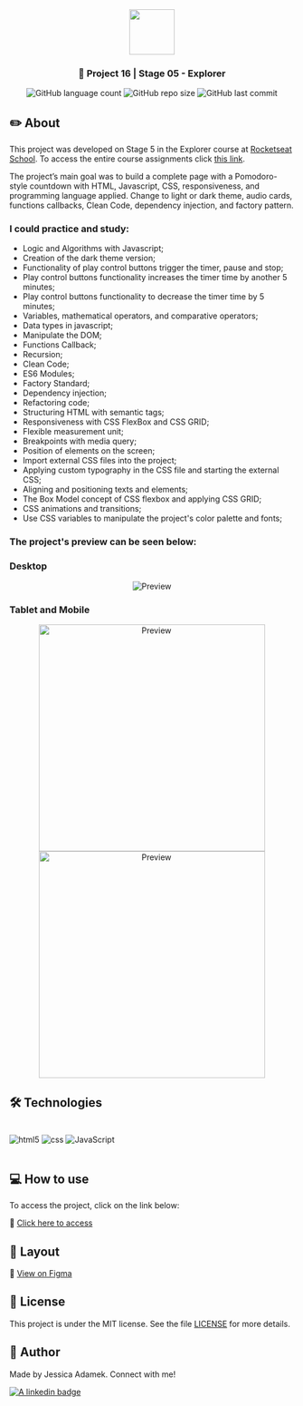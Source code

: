 <div align="center">
   <img src="https://github.com/jeadamek/rocketMovies_backend/assets/78454317/bee3ecf0-0193-4c38-9bec-004d1a679227" width="80px"/>
</div>
<h3 align="center">🚀 Project 16 | Stage 05 - Explorer</h3>

<div align="center">
  <img alt="GitHub language count" src="https://img.shields.io/github/languages/count/jeadamek/focustimer-2-dark">

  <img alt="GitHub repo size" src="https://img.shields.io/github/repo-size/jeadamek/focustimer-2-dark">
  
  <img alt="GitHub last commit" src="https://img.shields.io/github/last-commit/jeadamek/focustimer-2-dark?color=%231280BF">

 <!-- <a href="https://jeadamek.github.io/focustimer-2-dark/"> ▶️ Access Project </a> -->
</div>

## ✏️ About

This project was developed on Stage 5 in the Explorer course at [Rocketseat School](https://www.rocketseat.com.br/). To access the entire course assignments click [this link](https://github.com/jeadamek/explorer-rocketseat).

The project’s main goal was to build a complete page with a Pomodoro-style countdown with HTML, Javascript, CSS, responsiveness, and programming language applied. Change to light or dark theme, audio cards, functions callbacks, Clean Code, dependency injection, and factory pattern.

### I could practice and study:

- Logic and Algorithms with Javascript;
- Creation of the dark theme version;
- Functionality of play control buttons trigger the timer, pause and stop;
- Play control buttons functionality increases the timer time by another 5 minutes;
- Play control buttons functionality to decrease the timer time by 5 minutes;
- Variables, mathematical operators, and comparative operators;
- Data types in javascript;
- Manipulate the DOM;
- Functions Callback;
- Recursion;
- Clean Code;
- ES6 Modules;
- Factory Standard;
- Dependency injection;
- Refactoring code;
- Structuring HTML with semantic tags;
- Responsiveness with CSS FlexBox and CSS GRID;
- Flexible measurement unit;
- Breakpoints with media query;
- Position of elements on the screen;
- Import external CSS files into the project;
- Applying custom typography in the CSS file and starting the external CSS;
- Aligning and positioning texts and elements;
- The Box Model concept of CSS flexbox and applying CSS GRID;
- CSS animations and transitions;
- Use CSS variables to manipulate the project's color palette and fonts;

### The project's preview can be seen below:<br/>

### Desktop

<div align='center'>
  <img src="https://user-images.githubusercontent.com/78454317/218205972-955ab873-8218-4466-8ebf-7d0d3d217765.gif" alt="Preview">
</div>

### Tablet and Mobile

<div align='center'>
  <img src="https://user-images.githubusercontent.com/78454317/218206033-68105798-f872-480a-bdab-bc0b91becce0.gif" height='400' alt="Preview">
  <img src="https://user-images.githubusercontent.com/78454317/218206026-9c02e23e-0782-42d1-b6cd-e65b25e5048d.gif" height='400' alt="Preview" style="margin:0 20px;">
</div>

## 🛠️ Technologies

<div style="display: inline_block"><br/>
  <img align="center" alt="html5" src="https://img.shields.io/badge/HTML5-E34F26?style=for-the-badge&logo=html5&logoColor=white" />
  <img align="center" alt="css" src="https://img.shields.io/badge/CSS3-1572B6?style=for-the-badge&logo=css3&logoColor=white" />
  <img align="center" alt="JavaScript" src="https://img.shields.io/badge/JavaScript-323330?style=for-the-badge&logo=javascript&logoColor=F7DF1E" />
</div>
</br>

## 💻 How to use

To access the project, click on the link below:

🔗 [Click here to access](https://jeadamek.github.io/focustimer-2-dark/)

## 🎨 Layout

🔗 [View on Figma](<https://www.figma.com/file/4Fc4yAaUI50y7ccvJy8zOt/Stage-05---Dark-Mode-FocusTimer-(Copy)?node-id=0%3A1&t=peEoB5OeBsbjiLaZ-1>)


## 📝 License

This project is under the MIT license. See the file [LICENSE](LICENSE) for more details.


## 🎯 Author

<p>
	Made by Jessica Adamek. Connect with me! 	
</p>
<div>
  <a href="https://www.linkedin.com/in/jessica-adamek/" target="_blank">
    <img src="https://img.shields.io/badge/LinkedIn-0077B5?style=for-the-badge&logo=linkedin&logoColor=white" alt="A linkedin badge">
  </a>  
</div>
